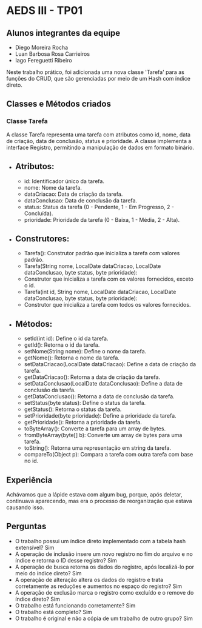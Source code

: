# AEDS III - TP01

## Alunos integrantes da equipe

* Diego Moreira Rocha
* Luan Barbosa Rosa Carrieiros
* Iago Fereguetti Ribeiro 

Neste trabalho prático, foi adicionada uma nova classe 'Tarefa' para as funções do CRUD, que são gerenciadas por meio de um Hash com índice direto.

## Classes e Métodos criados

### Classe Tarefa

A classe Tarefa representa uma tarefa com atributos como id, nome, data de criação, data de conclusão, status e prioridade. A classe implementa a 
interface Registro, permitindo a manipulação de dados em formato binário.

* ## Atributos:

  - id: Identificador único da tarefa.
  - nome: Nome da tarefa.
  - dataCriacao: Data de criação da tarefa.
  - dataConclusao: Data de conclusão da tarefa.
  - status: Status da tarefa (0 - Pendente, 1 - Em Progresso, 2 - Concluída).
  - prioridade: Prioridade da tarefa (0 - Baixa, 1 - Média, 2 - Alta).

* ## Construtores:
   
  - Tarefa(): Construtor padrão que inicializa a tarefa com valores padrão.
  - Tarefa(String nome, LocalDate dataCriacao, LocalDate dataConclusao, byte status, byte prioridade):
  - Construtor que inicializa a tarefa com os valores fornecidos, exceto o id.
  - Tarefa(int id, String nome, LocalDate dataCriacao, LocalDate dataConclusao, byte status, byte prioridade):
  - Construtor que inicializa a tarefa com todos os valores fornecidos.
    
* ## Métodos:

   - setId(int id): Define o id da tarefa.
   - getId(): Retorna o id da tarefa.
   - setNome(String nome): Define o nome da tarefa.
   - getNome(): Retorna o nome da tarefa.
   - setDataCriacao(LocalDate dataCriacao): Define a data de criação da tarefa.
   - getDataCriacao(): Retorna a data de criação da tarefa.
   - setDataConclusao(LocalDate dataConclusao): Define a data de conclusão da tarefa.
   - getDataConclusao(): Retorna a data de conclusão da tarefa.
   - setStatus(byte status): Define o status da tarefa.
   - getStatus(): Retorna o status da tarefa.
   - setPrioridade(byte prioridade): Define a prioridade da tarefa.
   - getPrioridade(): Retorna a prioridade da tarefa.
   - toByteArray(): Converte a tarefa para um array de bytes.
   - fromByteArray(byte[] b): Converte um array de bytes para uma tarefa.
   - toString(): Retorna uma representação em string da tarefa.
   - compareTo(Object p): Compara a tarefa com outra tarefa com base no id. 
  

## Experiência

  Achávamos que a lápide estava com algum bug, porque, após deletar, continuava aparecendo, mas era o processo de reorganização que estava causando isso.
  
## Perguntas

  - O trabalho possui um índice direto implementado com a tabela hash extensível? Sim
  - A operação de inclusão insere um novo registro no fim do arquivo e no índice e retorna o ID desse registro? Sim 
  - A operação de busca retorna os dados do registro, após localizá-lo por meio do índice direto? Sim
  - A operação de alteração altera os dados do registro e trata corretamente as reduções e aumentos no espaço do registro? Sim
  - A operação de exclusão marca o registro como excluído e o remove do índice direto? Sim
  - O trabalho está funcionando corretamente? Sim
  - O trabalho está completo? Sim
  - O trabalho é original e não a cópia de um trabalho de outro grupo? Sim
